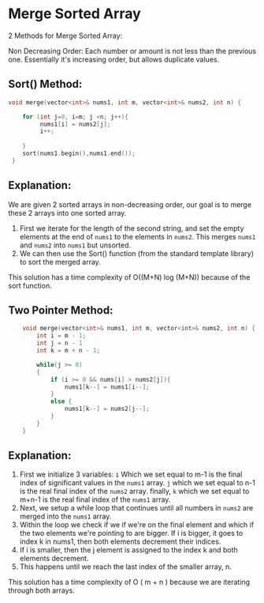 # Merge Sorted Array

2 Methods for Merge Sorted Array:

Non Decreasing Order: Each number or amount is not less than the previous one. Essentially it's increasing order, but allows duplicate values.

## Sort() Method:
```cpp
void merge(vector<int>& nums1, int m, vector<int>& nums2, int n) {        

	for (int j=0, i=m; j <n; j++){
         nums1[i] = nums2[j];
         i++;
    
    }
    sort(nums1.begin(),nums1.end());
 }

```

## Explanation:

We are given 2 sorted arrays in non-decreasing order, our goal is to merge these 2 arrays into one sorted array.

1. First we iterate for the length of the second string, and set the empty elements at the end of ```nums1``` to the elements in ```nums2```. This merges ```nums1``` and ```nums2``` into ```nums1``` but unsorted.
2. We can then use the Sort() function (from the standard template library) to sort the merged array.

This solution has a time complexity of O((M+N) log (M+N)) because of the sort function.
## Two Pointer Method:
```cpp
    void merge(vector<int>& nums1, int m, vector<int>& nums2, int n) {
        int i = m - 1;
        int j = n - 1
        int k = m + n - 1;

        while(j >= 0)
        {
            if (i >= 0 && nums[i] > nums2[j]){
                nums1[k--] = nums1[i--];
            }
            else {
                nums1[k--] = nums2[j--];
            }
        }
    }
```

## Explanation:

1. First we initialize 3 variables: ```i``` Which we set equal to m-1 is the final index of significant values in the ```nums1``` array. ```j``` which we set equal to n-1 is the real final index of the ```nums2``` array. finally, ```k``` which we set equal to m+n-1 is the real final index of the ```nums1``` array.
2. Next, we setup a while loop that continues until all numbers in ```nums2``` are merged into the ```nums1``` array. 
3. Within the loop we check if we if we're on the final element and which if the two elements we're pointing to are bigger. If i is bigger, it goes to index k in nums1, then both elements decrement their indices.
4. If i is smaller, then the j element is assigned to the index k and both elements decrement.
5. This happens until we reach the last index of the smaller array, n.

This solution has a time complexity of O ( m + n ) because we are iterating through both arrays.
